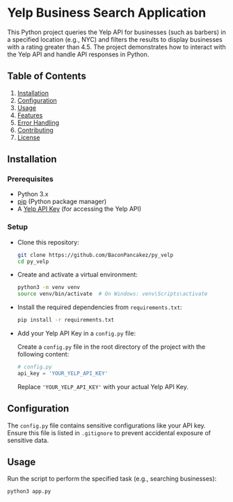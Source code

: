 # Yelp Business Search Application

This Python project queries the Yelp API for businesses (such as barbers) in a specified location (e.g., NYC) and filters the results to display businesses with a rating greater than 4.5. The project demonstrates how to interact with the Yelp API and handle API responses in Python.

## Table of Contents

1. [Installation](#installation)
2. [Configuration](#configuration)
3. [Usage](#usage)
4. [Features](#features)
5. [Error Handling](#error-handling)
6. [Contributing](#contributing)
7. [License](#license)

## Installation

### Prerequisites

- Python 3.x
- [pip](https://pip.pypa.io/en/stable/installation/) (Python package manager)
- A [Yelp API Key](https://docs.developer.yelp.com/docs/fusion-authentication) (for accessing the Yelp API)

### Setup

- Clone this repository:

  ```bash
  git clone https://github.com/BaconPancakez/py_velp
  cd py_velp
  ```

- Create and activate a virtual environment:

  ```bash
  python3 -m venv venv
  source venv/bin/activate  # On Windows: venv\Scripts\activate
  ```

- Install the required dependencies from `requirements.txt`:

  ```bash
  pip install -r requirements.txt
  ```

- Add your Yelp API Key in a `config.py` file:

  Create a `config.py` file in the root directory of the project with the following content:

  ```python
  # config.py
  api_key = 'YOUR_YELP_API_KEY'
  ```

  Replace `'YOUR_YELP_API_KEY'` with your actual Yelp API Key.

## Configuration

The `config.py` file contains sensitive configurations like your API key. Ensure this file is listed in `.gitignore` to prevent accidental exposure of sensitive data.

## Usage

Run the script to perform the specified task (e.g., searching businesses):

```bash
python3 app.py
```
